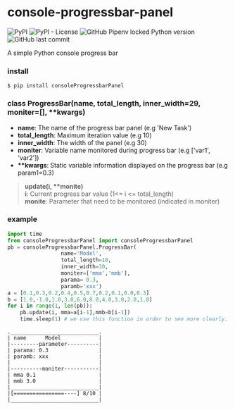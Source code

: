 # console-progressbar-panel
![PyPI](https://img.shields.io/pypi/v/consoleProgressbarPanel)
![PyPI - License](https://img.shields.io/pypi/l/consoleProgressbarPanel?style=plastic)
![GitHub Pipenv locked Python version](https://img.shields.io/github/pipenv/locked/python-version/bubblecode/console-progressbar-panel)
![GitHub last commit](https://img.shields.io/github/last-commit/bubblecode/console-progressbar-panel)

A simple Python console progress bar
### install
```shell
$ pip install consoleProgressbarPanel
```
### class ProgressBar(name, total_length, inner_width=29, moniter=[], **kwargs)
 - **name**: The name of the progress bar panel (e.g 'New Task')
 - **total_length**: Maximum iteration value (e.g 10)
 - **inner_width**: The width of the panel (e.g 30)
 - **moniter**: Variable name monitored during progress bar (e.g ['var1', 'var2'])
 - **\*\*kwargs**: Static variable information displayed on the progress bar (e.g param1=0.3)
> **update(i, \*\*monite)**<br>
> **i**: Current progress bar value (1<= i <= total_length)<br>
> **monite**: Parameter that need to be monitored (indicated in moniter)
### example
```python
import time
from consoleProgressbarPanel import consoleProgressbarPanel
pb = consoleProgressbarPanel.ProgressBar(
                 name='Model',
                 total_length=10, 
                 inner_width=30, 
                 moniter=['mma','mmb'], 
                 parama= 0.3, 
                 paramb='xxx')
a = [0.1,0.3,0.2,0.4,0.5,0.7,0.2,0.1,0.0,0.3]
b = [1.0,-1.0,1.0,3.0,6.0,8.0,4.0,3.0,2.0,1.0]
for i in range(1, len(pb)):
    pb.update(i, mma=a[i-1],mmb=b[i-1])
    time.sleep(1) # we use this function in order to see more clearly. 
```
```shell
.____________________________.
| name      Model            |
|---------parameter----------|
| parama: 0.3                |
| paramb: xxx                |
|                            |
|----------moniter-----------|
| mma 0.1                    |
| mmb 3.0                    |
|____________________________|
|[================----] 8/10 |
|____________________________|
```
